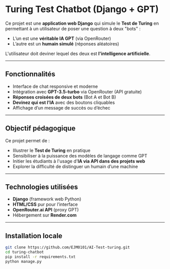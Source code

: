 # Turing Test Chatbot (Django + GPT)

Ce projet est une **application web Django** qui simule le **Test de Turing** en permettant à un utilisateur de poser une question à deux "bots" :  
- L’un est une **véritable IA GPT** (via OpenRouter)
- L’autre est un **humain simulé** (réponses aléatoires)

L'utilisateur doit deviner lequel des deux est **l'intelligence artificielle**.

---

## Fonctionnalités

- Interface de chat responsive et moderne
- Intégration avec **GPT-3.5-turbo** via OpenRouter (API gratuite)
- **Réponses croisées de deux bots** (Bot A et Bot B)
- **Devinez qui est l’IA** avec des boutons cliquables
- Affichage d’un message de succès ou d’échec

---

## Objectif pédagogique

Ce projet permet de :
- Illustrer le **Test de Turing** en pratique
- Sensibiliser à la puissance des modèles de langage comme GPT
- Initier les étudiants à l'usage d'**IA via API dans des projets web**
- Explorer la difficulté de distinguer un humain d’une machine

---

## Technologies utilisées

- **Django** (framework web Python)
- **HTML/CSS** pur pour l’interface
- **OpenRouter.ai API** (proxy GPT)
- Hébergement sur **Render.com**

---

## Installation locale

```bash
git clone https://github.com/EJM0101/AI-Test-turing.git
cd turing-chatbot
pip install -r requirements.txt
python manage.py